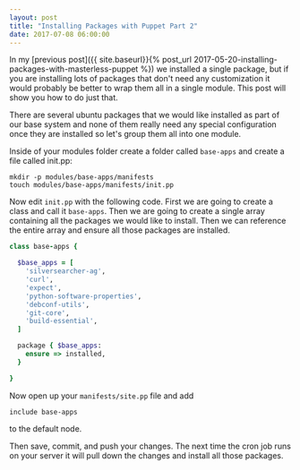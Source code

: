 ```yaml
---
layout: post
title: "Installing Packages with Puppet Part 2"
date: 2017-07-08 06:00:00
---
```


In my [previous post]({{ site.baseurl}}{% post_url
2017-05-20-installing-packages-with-masterless-puppet %}) we installed a single
package, but if you are installing lots of packages that don't need any
customization it would probably be better to wrap them all in a single module.
This post will show you how to do just that.

There are several ubuntu packages that we would like installed as part of our
base system and none of them really need any special configuration once they are
installed so let's group them all into one module.

Inside of your modules folder create a folder called `base-apps` and create
a file called init.pp:

```
mkdir -p modules/base-apps/manifests
touch modules/base-apps/manifests/init.pp
```

Now edit `init.pp` with the following code. First we are going to create a class
and call it `base-apps`. Then we are going to create a single array containing
all the packages we would like to install. Then we can reference the entire
array and ensure all those packages are installed.

```ruby
class base-apps {

  $base_apps = [
    'silversearcher-ag',
    'curl',
    'expect',
    'python-software-properties',
    'debconf-utils',
    'git-core',
    'build-essential',
  ]

  package { $base_apps:
    ensure => installed,
  }

}
```

Now open up your `manifests/site.pp` file and add

```
include base-apps
```

to the default node.

Then save, commit, and push your changes. The next time the cron job runs on
your server it will pull down the changes and install all those packages.
